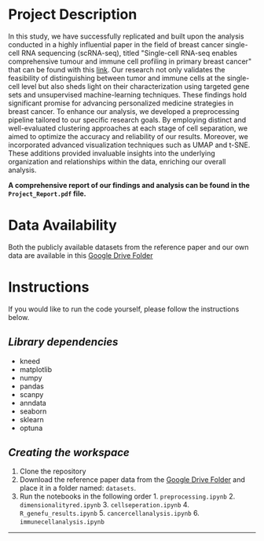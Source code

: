 # **Project Description**

In this study, we have successfully replicated and built upon the analysis conducted in a highly influential paper in the field of breast cancer single-cell RNA sequencing (scRNA-seq), titled "Single-cell RNA-seq enables comprehensive tumour and immune cell profiling in primary breast cancer" that can be found with this [link](https://www.nature.com/articles/ncomms15081). Our research not only validates the feasibility of distinguishing between tumor and immune cells at the single-cell level but also sheds light on their characterization using targeted gene sets and unsupervised machine-learning techniques. These findings hold significant promise for advancing personalized medicine strategies in breast cancer. To enhance our analysis, we developed a preprocessing pipeline tailored to our specific research goals. By employing distinct and well-evaluated clustering approaches at each stage of cell separation, we aimed to optimize the accuracy and reliability of our results. Moreover, we incorporated advanced visualization techniques such as UMAP and t-SNE. These additions provided invaluable insights into the underlying organization and relationships within the data, enriching our overall analysis.

**A comprehensive report of our findings and analysis can be found in the `Project_Report.pdf` file.**

# **Data Availability**

Both the publicly available datasets from the reference paper and our own data are available in this [Google Drive Folder](https://drive.google.com/drive/folders/1goDwt_HCBL1fEAhduti1fv9DkAY_GPCE)

# **Instructions**

If you would like to run the code yourself, please follow the instructions below.

## _Library dependencies_

- kneed
- matplotlib
- numpy
- pandas
- scanpy
- anndata
- seaborn
- sklearn
- optuna

## _Creating the workspace_

1. Clone the repository
2. Download the reference paper data from the [Google Drive Folder](https://drive.google.com/drive/folders/1goDwt_HCBL1fEAhduti1fv9DkAY_GPCE) and place it in a folder named: `datasets`.
3. Run the notebooks in the following order 1. `preprocessing.ipynb` 2. `dimensionalityred.ipynb` 3. `cellseperation.ipynb` 4. `R_genefu_results.ipynb` 5. `cancercellanalysis.ipynb` 6. `immunecellanalysis.ipynb`

---
